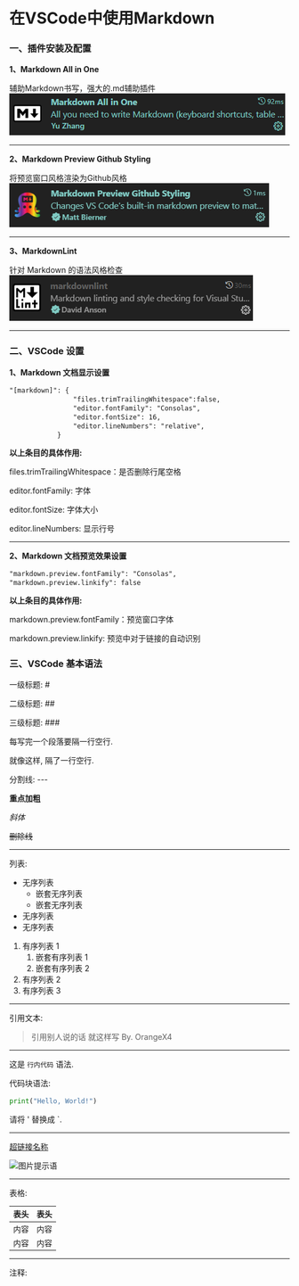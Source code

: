 # 在VSCode中使用Markdown

### 一、插件安装及配置

**1、Markdown All in One**

辅助Markdown书写，强大的.md辅助插件![Alt text](image-1.png)

---

**2、Markdown Preview Github Styling**

将预览窗口风格渲染为Github风格![Alt text](image-2.png)

---

**3、MarkdownLint**

针对 Markdown 的语法风格检查![Alt text](image-3.png)

---
 
### 二、VSCode 设置

**1、Markdown 文档显示设置**
```
"[markdown]": {
                "files.trimTrailingWhitespace":false,
                "editor.fontFamily": "Consolas",
                "editor.fontSize": 16,
                "editor.lineNumbers": "relative",
            } 
```
**以上条目的具体作用:**

files.trimTrailingWhitespace：是否删除行尾空格

editor.fontFamily: 字体

editor.fontSize: 字体大小

editor.lineNumbers: 显示行号

---

**2、Markdown 文档预览效果设置**
```
"markdown.preview.fontFamily": "Consolas",
"markdown.preview.linkify": false
``` 
**以上条目的具体作用:**

markdown.preview.fontFamily：预览窗口字体

markdown.preview.linkify: 预览中对于链接的自动识别


### 三、VSCode 基本语法

一级标题: #

二级标题: ## 

三级标题: ### 

每写完一个段落要隔一行空行.

就像这样, 隔了一行空行.

分割线: ---

**重点加粗**

*斜体*

~~删除线~~

---

列表:

* 无序列表
  * 嵌套无序列表
  * 嵌套无序列表
* 无序列表
* 无序列表

1. 有序列表 1
   1. 嵌套有序列表 1
   2. 嵌套有序列表 2
2. 有序列表 2
3. 有序列表 3

---

引用文本:

> 引用别人说的话
> 就这样写
> By. OrangeX4

---

这是 `行内代码` 语法.

代码块语法:

``` python
print("Hello, World!")
```

请将 ' 替换成 `.

---

[超链接名称](链接地址)

![图片提示语](图片地址)

---

表格:

| 表头 | 表头 |
| ---- | ---- |
| 内容 | 内容 |
| 内容 | 内容 |

---

注释:

<!-- 你看不见我 -->